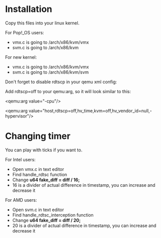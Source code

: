 # Installation

Copy this files into your linux kernel.

For Pop!_OS users:
* vmx.c is going to /arch/x86/kvm/vmx
* svm.c is going to /arch/x86/kvm

For new kernel:
* vmx.c is going to /arch/x86/kvm/vmx
* svm.c is going to /arch/x86/kvm/svm

Don't forget to disable rdtscp in your qemu xml config:

Add rdtscp=off to your qemu:arg, so it will look similar to this:

<qemu:arg value="-cpu"/>

<qemu:arg value="host,rdtscp=off,hv_time,kvm=off,hv_vendor_id=null,-hypervisor"/>

# Changing timer

You can play with ticks if you want to.

For Intel users:

* Open vmx.c in text editor
* Find handle_rdtsc function
* Change **u64 fake_diff =  diff / 16;**
* 16 is a divider of actual difference in timestamp, you can increase and decrease it

For AMD users:

* Open svm.c in text editor
* Find handle_rdtsc_interception function
* Change **u64 fake_diff =  diff / 20;**
* 20 is a divider of actual difference in timestamp, you can increase and decrease it 
